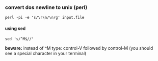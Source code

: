 ### convert dos newline to unix (perl)
	perl -pi -e 's/\r\n/\n/g' input.file
	
#### using sed
	sed 's/^M$//'
	
**beware:** instead of ^M type: control-V followed by control-M (you should see a special character in your terminal)